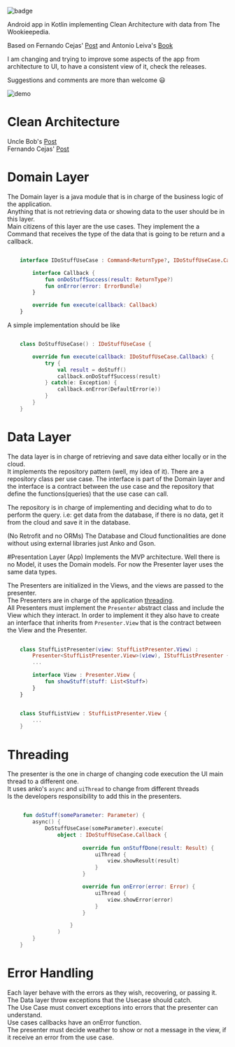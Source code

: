 ![badge](https://img.shields.io/badge/version-1.0.0-green.svg)

Android app in Kotlin implementing Clean Architecture with data from The Wookieepedia.

Based on Fernando Cejas' [Post](http://fernandocejas.com/2014/09/03/architecting-android-the-clean-way/) and	 Antonio Leiva's [Book](https://github.com/antoniolg/Kotlin-for-Android-Developers) 

I am changing and trying to improve some aspects of the app from architecture to UI, to have a consistent view of it, check the releases.

Suggestions and comments are more than welcome :smiley:

![demo](./art/swkotlin.gif)

# Clean Architecture

Uncle Bob's [Post](http://blog.8thlight.com/uncle-bob/2012/08/13/the-clean-architecture.html)  
Fernando Cejas' [Post](http://fernandocejas.com/2014/09/03/architecting-android-the-clean-way/)  

# Domain Layer
The Domain layer is a java module that is in charge of the business logic of the application.   
Anything that is not retrieving data or showing data to the user should be in this layer.   
Main citizens of this layer are the use cases. They implement the a Command that receives the type of the data that is going to be return and a callback.   
```kotlin

	interface IDoStuffUseCase : Command<ReturnType?, IDoStuffUseCase.Callback> {

	    interface Callback {
	        fun onDoStuffSuccess(result: ReturnType?)
	        fun onError(error: ErrorBundle)
	    }

	    override fun execute(callback: Callback)
	}

```

A simple implementation should be like   

```kotlin

	class DoStuffUseCase() : IDoStuffUseCase {

	    override fun execute(callback: IDoStuffUseCase.Callback) {
	        try {
	            val result = doStuff()
	            callback.onDoStuffSuccess(result)
	        } catch(e: Exception) {
	            callback.onError(DefaultError(e))
	        }
	    }
	}
```
# Data Layer
The data layer is in charge of retrieving  and save data either locally or in the cloud.   
It implements the repository pattern (well, my idea of it). There are a repository class per use case. The interface is part of the Domain layer and the interface is a contract between the use case and the repository that define the functions(queries) that the use case can call.   
 
The repository is in charge of implementing and deciding what to do to perform the query. i.e: get data from the database, if there is no data, get it from the cloud and save it in the database.  

(No Retrofit and no ORMs) The Database and Cloud functionalities are done without using external libraries just Anko and Gson.  

#Presentation Layer (App) 
Implements the MVP architecture. Well there is no Model, it uses the Domain models. For now the Presenter layer uses the same data types.

The Presenters are initialized in the Views, and the views are passed to the presenter.  
The Presenters are in charge of the application [threading](#threading).   
All Presenters must implement the `Presenter` abstract class and include the View which they interact. In order to implement it  they also have to create an interface that inherits  from `Presenter.View` that is the contract between the View and the Presenter.  

```kotlin
	
	class StuffListPresenter(view: StuffListPresenter.View) : 
		Presenter<StuffListPresenter.View>(view), IStuffListPresenter {
		...

	    interface View : Presenter.View {
	        fun showStuff(stuff: List<Stuff>)
	    }
    }
```
```kotlin

    class StuffListView : StuffListPresenter.View {
    	...
    }

```

# Threading
The presenter is the one in charge of changing code execution the UI main thread to a different one.   
It uses anko's `async` and `uiThread`  to change from different threads   
Is the developers responsibility to add this in the presenters.  
```kotlin

	 fun doStuff(someParameter: Parameter) {
        async() {
            DoStuffUseCase(someParameter).execute(
            	object : IDoStuffUseCase.Callback {
                       
                        override fun onStuffDone(result: Result) {
                            uiThread {
                                view.showResult(result)
                            }
                        }

                        override fun onError(error: Error) {
                            uiThread {
                                view.showError(error)
                            }
                        }

                    }
                )
        }
    }

```

# Error Handling
Each layer behave with the errors as they wish, recovering, or passing it.  
The Data layer throw exceptions that the Usecase should catch.  
The Use Case must convert exceptions into errors that the presenter can understand.  
Use cases callbacks have an onError function.  
The presenter must decide weather to show or not a message in the view, if it receive an error from the use case.  


